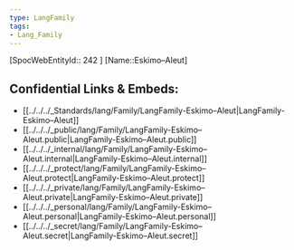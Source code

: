 ```yaml
---
type: LangFamily
tags: 
- Lang_Family
---
```

[SpocWebEntityId:: 242 ]
[Name::Eskimo–Aleut]



## Confidential Links & Embeds: 
- [[../../../_Standards/lang/Family/LangFamily-Eskimo–Aleut|LangFamily-Eskimo–Aleut]] 
- [[../../../_public/lang/Family/LangFamily-Eskimo–Aleut.public|LangFamily-Eskimo–Aleut.public]] 
- [[../../../_internal/lang/Family/LangFamily-Eskimo–Aleut.internal|LangFamily-Eskimo–Aleut.internal]] 
- [[../../../_protect/lang/Family/LangFamily-Eskimo–Aleut.protect|LangFamily-Eskimo–Aleut.protect]] 
- [[../../../_private/lang/Family/LangFamily-Eskimo–Aleut.private|LangFamily-Eskimo–Aleut.private]] 
- [[../../../_personal/lang/Family/LangFamily-Eskimo–Aleut.personal|LangFamily-Eskimo–Aleut.personal]] 
- [[../../../_secret/lang/Family/LangFamily-Eskimo–Aleut.secret|LangFamily-Eskimo–Aleut.secret]] 
